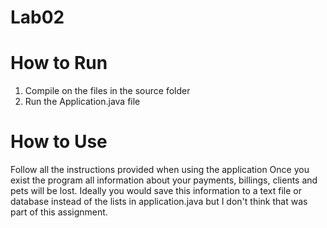# Lab02
# How to Run 
1. Compile on the files in the source folder
2. Run the Application.java file
# How to Use
Follow all the instructions provided when using the application
Once you exist the program all information about your payments, billings, clients and pets will be lost.
Ideally you would save this information to a text file or database instead of the lists in application.java but I 
don't think that was part of this assignment.
